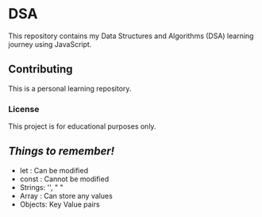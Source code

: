 # DSA

This repository contains my Data Structures and Algorithms (DSA) learning journey using JavaScript.

## Contributing
This is a personal learning repository.

### License
This project is for educational purposes only.

## *Things to remember!*
- let : Can be modified
- const : Cannot be modified
- Strings: '', " "
- Array : Can store any values
- Objects: Key Value pairs